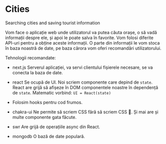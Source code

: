 # Cities
Searching cities and saving tourist information

Vom face o aplicație web unde utilizatorul va putea căuta orașe, o să vadă informații despre ele, și apoi le poate salva în favorite. 
Vom folosi diferite API-uri pentru a obține aceste informații. 
O parte din informații le vom stoca în baza noastră de date, pe baza cărora vom oferi recomandări utilizatorului.

Tehnologii recomandate:

- next.js
    Serverul aplicației, va servi clientului fișierele necesare, se va conecta la baza de date.
- react
    Se ocupă de UI. Noi scriem componente care depind de `state`. React are grijă să afișeze în DOM componentele noastre în dependență de `state`. Matematic vorbind:
`UI = React(state)`

- Folosim hooks pentru cod frumos.

- chakra-ui
    Ne permite să scriem CSS fără să scriem CSS 🤩. Și mai are și multe componente gata făcute.

- swr
    Are grijă de operațiile async din React.

- mongodb
    O bază de date populară.
